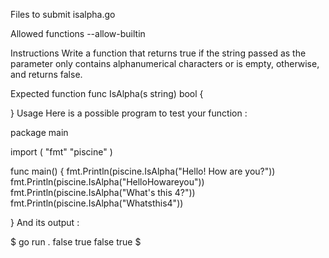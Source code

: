 Files to submit
isalpha.go

Allowed functions
--allow-builtin

Instructions
Write a function that returns true if the string passed as the parameter only contains alphanumerical characters or is empty, otherwise, and returns false.

Expected function
func IsAlpha(s string) bool {

}
Usage
Here is a possible program to test your function :

package main

import (
	"fmt"
	"piscine"
)

func main() {
	fmt.Println(piscine.IsAlpha("Hello! How are you?"))
	fmt.Println(piscine.IsAlpha("HelloHowareyou"))
	fmt.Println(piscine.IsAlpha("What's this 4?"))
	fmt.Println(piscine.IsAlpha("Whatsthis4"))

}
And its output :

$ go run .
false
true
false
true
$
